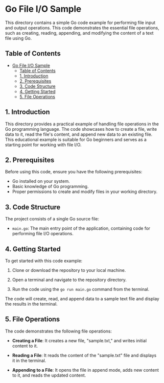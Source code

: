 # Go File I/O Sample

This directory contains a simple Go code example for performing file input and output operations. This code demonstrates the essential file operations, such as creating, reading, appending, and modifying the content of a text file using Go.

## Table of Contents

- [Go File I/O Sample](#go-file-io-sample)
  - [Table of Contents](#table-of-contents)
  - [1. Introduction](#1-introduction)
  - [2. Prerequisites](#2-prerequisites)
  - [3. Code Structure](#3-code-structure)
  - [4. Getting Started](#4-getting-started)
  - [5. File Operations](#5-file-operations)

## 1. Introduction

This directory provides a practical example of handling file operations in the Go programming language. The code showcases how to create a file, write data to it, read the file's content, and append new data to an existing file. This educational example is suitable for Go beginners and serves as a starting point for working with file I/O.

## 2. Prerequisites

Before using this code, ensure you have the following prerequisites:

- Go installed on your system.
- Basic knowledge of Go programming.
- Proper permissions to create and modify files in your working directory.

## 3. Code Structure

The project consists of a single Go source file:

- `main.go`: The main entry point of the application, containing code for performing file I/O operations.

## 4. Getting Started

To get started with this code example:

1. Clone or download the repository to your local machine.

2. Open a terminal and navigate to the repository directory.

3. Run the code using the `go run main.go` command from the terminal.

The code will create, read, and append data to a sample text file and display the results in the terminal.

## 5. File Operations

The code demonstrates the following file operations:

- **Creating a File**: It creates a new file, "sample.txt," and writes initial content to it.

- **Reading a File**: It reads the content of the "sample.txt" file and displays it in the terminal.

- **Appending to a File**: It opens the file in append mode, adds new content to it, and reads the updated content.
